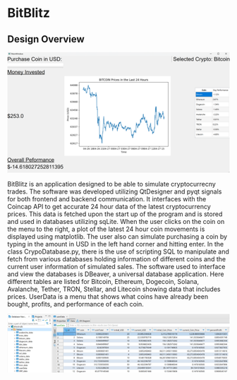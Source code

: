 
# BitBlitz

## Design Overview

![BitBlitz Logo](BitBlitz.png)

BitBlitz is an application designed to be able to simulate cryptocurrecny trades. The software was developed utilizing QtDesigner and pyqt signals for both frontend and backend communication. It interfaces with the Coincap API to get accurate 24 hour data of the latest cryptocurrency prices. This data is fetched upon the start up of the program and is stored and used in databases utilizing sqLite. When the user clicks on the coin on the menu to the right, a plot of the latest 24 hour coin movements is displayed using matplotlib. The user also can simulate purchasing a coin by typing in the amount in USD in the left hand corner and hitting enter. In the class CrypoDatabase.py, there is the use of scripting SQL to manipulate and fetch from various databases holding information of different coins and the current user information of simulated sales. The software used to interface and view the databases is DBeaver, a universal database application. Here different tables are listed for Bitcoin, Ethereum, Dogecoin, Solana, Avalanche, Tether, TRON, Stellar, and Litecoin showing data that includes prices. UserData is a menu that shows what coins have already been bought, profits, and performance of each coin.

![dBeaver view](dBeaver.png)